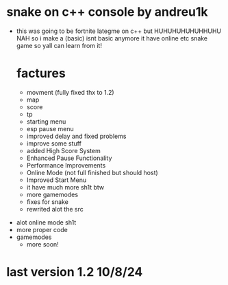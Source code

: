 # snake on c++ console by andreu1k


- this was going to be fortnite lategme on c++ but HUHUHUHUHUHHUHU NAH so i make a (basic) isnt basic anymore it have online etc snake game so yall can learn from it!





  # factures
  - movment (fully fixed thx to 1.2)
  - map
  - score
  - tp
  - starting menu
  - esp pause menu
  - improved delay and fixed problems
  - improve some stuff
  - added High Score System
  - Enhanced Pause Functionality
  - Performance Improvements
  - Online Mode (not full finished but should host)
  - Improved Start Menu
  - it have much more sh1t btw
  - more gamemodes
  - fixes for snake
  + rewrited alot the src
+ alot online mode sh1t
+ more proper code
+ gamemodes
  - more soon!



# last version 1.2 10/8/24
